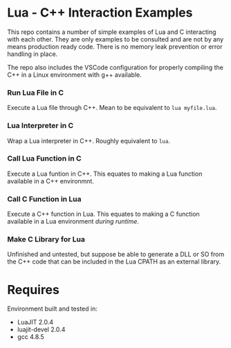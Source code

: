 # Lua - C++ Interaction Examples
This repo contains a number of simple examples of Lua and C interacting with each other. They are only examples to be consulted and are not by any means production ready code. There is no memory leak prevention or error handling in place.

The repo also includes the VSCode configuration for properly compiling the C++ in a Linux environment with g++ available.

### Run Lua File in C
Execute a Lua file through C++. Mean to be equivalent to `lua myfile.lua`.

### Lua Interpreter in C
Wrap a Lua interpreter in C++. Roughly equivalent to `lua`.

### Call Lua Function in C
Execute a Lua funtion in C++. This equates to making a Lua function available in a C++ environmnt.

### Call C Function in Lua
Execute a C++ function in Lua. This equates to making a C function available in a Lua environment *during runtime*.

### Make C Library for Lua
Unfinished and untested, but suppose be able to generate a DLL or SO from the C++ code that can be included in the Lua CPATH as an external library.


# Requires
Environment built and tested in:
- LuaJIT 2.0.4
- luajit-devel 2.0.4
- gcc 4.8.5

